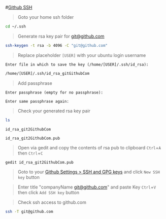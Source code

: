 #[Github SSH](https://help.github.com/en/articles/generating-a-new-ssh-key-and-adding-it-to-the-ssh-agent)

> Goto your home ssh folder

```bash
cd ~/.ssh
```

> Generate rsa key pair for git@github.com

```bash
ssh-keygen -t rsa -b 4096 -C "git@github.com"
```

> Replace placeholder `[USER]` with your ubuntu login username 

`
Enter file in which to save the key (/home/[USER]/.ssh/id_rsa):
`

```bash
/home/[USER]/.ssh/id_rsa_gitGithubCom
```

> Add passphrase

`
Enter passphrase (empty for no passphrase):
`

`
Enter same passphrase again: 
`

> Check your generated rsa key pair

```bash 
ls
```
`
id_rsa_git2GithubCom
`

`
id_rsa_git2GithubCom.pub
`

> Open via gedit and copy the contents of rsa pub to clipboard `Ctrl`+`A` then `Ctrl`+`C`

```bash
gedit id_rsa_git2GithubCom.pub
```

> Goto to your [Github Settings > SSH and GPG keys](https://github.com/settings/keys) and click `New SSH key` button

> Enter title "companyName git@github.com" and paste Key `Ctrl`+`V` then click `Add SSH key` button

> Check ssh access to github.com

```bash 
ssh -T git@github.com
```
